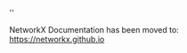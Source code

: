 '<meta http-equiv="refresh" content="0; URL=https://networkx.github.io/documentation/latest/./reference/classes/generated/networkx.Graph.__init__.html">'

NetworkX Documentation has been moved to:<br><a href="https://networkx.github.io">https://networkx.github.io</a>
